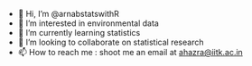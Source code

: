 - 👋 Hi, I’m @arnabstatswithR
- 👀 I’m interested in environmental data
- 🌱 I’m currently learning statistics
- 💞️ I’m looking to collaborate on statistical research
- 📫 How to reach me : shoot me an email at ahazra@iitk.ac.in

<!---
arnabstatswithR/arnabstatswithR is a ✨ special ✨ repository because its `README.md` (this file) appears on your GitHub profile.
You can click the Preview link to take a look at your changes.
--->
